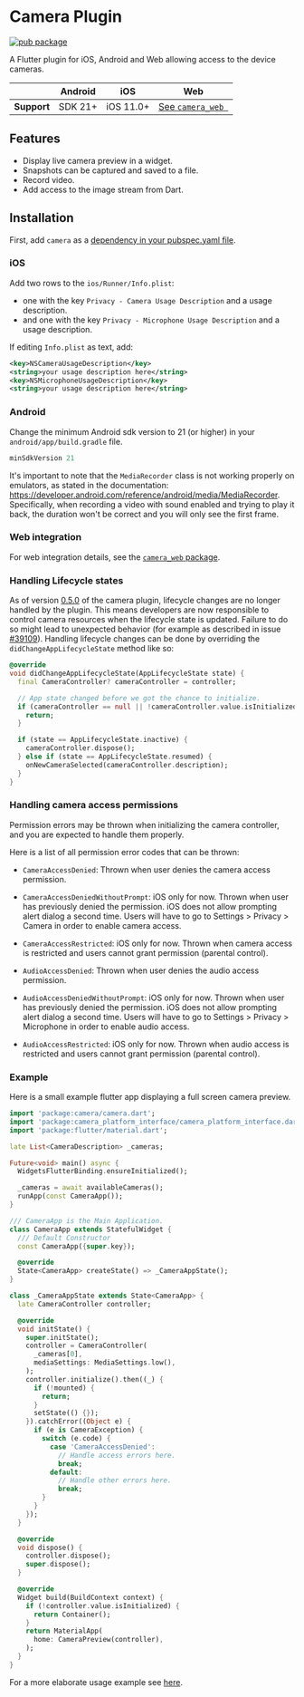 # Camera Plugin

<?code-excerpt path-base="excerpts/packages/camera_example"?>

[![pub package](https://img.shields.io/pub/v/camera.svg)](https://pub.dev/packages/camera)

A Flutter plugin for iOS, Android and Web allowing access to the device cameras.

|                | Android | iOS       | Web                    |
|----------------|---------|-----------|------------------------|
| **Support**    | SDK 21+ | iOS 11.0+ | [See `camera_web `][1] |

## Features

* Display live camera preview in a widget.
* Snapshots can be captured and saved to a file.
* Record video.
* Add access to the image stream from Dart.

## Installation

First, add `camera` as a [dependency in your pubspec.yaml file](https://flutter.dev/using-packages/).

### iOS

Add two rows to the `ios/Runner/Info.plist`:

* one with the key `Privacy - Camera Usage Description` and a usage description.
* and one with the key `Privacy - Microphone Usage Description` and a usage description.

If editing `Info.plist` as text, add:

```xml
<key>NSCameraUsageDescription</key>
<string>your usage description here</string>
<key>NSMicrophoneUsageDescription</key>
<string>your usage description here</string>
```

### Android

Change the minimum Android sdk version to 21 (or higher) in your `android/app/build.gradle` file.

```groovy
minSdkVersion 21
```

It's important to note that the `MediaRecorder` class is not working properly on emulators, as stated in the documentation: https://developer.android.com/reference/android/media/MediaRecorder. Specifically, when recording a video with sound enabled and trying to play it back, the duration won't be correct and you will only see the first frame.

### Web integration

For web integration details, see the
[`camera_web` package](https://pub.dev/packages/camera_web).

### Handling Lifecycle states

As of version [0.5.0](https://github.com/flutter/packages/blob/main/packages/camera/CHANGELOG.md#050) of the camera plugin, lifecycle changes are no longer handled by the plugin. This means developers are now responsible to control camera resources when the lifecycle state is updated. Failure to do so might lead to unexpected behavior (for example as described in issue [#39109](https://github.com/flutter/flutter/issues/39109)). Handling lifecycle changes can be done by overriding the `didChangeAppLifecycleState` method like so:

<?code-excerpt "main.dart (AppLifecycle)"?>
```dart
@override
void didChangeAppLifecycleState(AppLifecycleState state) {
  final CameraController? cameraController = controller;

  // App state changed before we got the chance to initialize.
  if (cameraController == null || !cameraController.value.isInitialized) {
    return;
  }

  if (state == AppLifecycleState.inactive) {
    cameraController.dispose();
  } else if (state == AppLifecycleState.resumed) {
    onNewCameraSelected(cameraController.description);
  }
}
```

### Handling camera access permissions

Permission errors may be thrown when initializing the camera controller, and you are expected to handle them properly.

Here is a list of all permission error codes that can be thrown:

- `CameraAccessDenied`: Thrown when user denies the camera access permission.

- `CameraAccessDeniedWithoutPrompt`: iOS only for now. Thrown when user has previously denied the permission. iOS does not allow prompting alert dialog a second time. Users will have to go to Settings > Privacy > Camera in order to enable camera access.

- `CameraAccessRestricted`: iOS only for now. Thrown when camera access is restricted and users cannot grant permission (parental control).

- `AudioAccessDenied`: Thrown when user denies the audio access permission.

- `AudioAccessDeniedWithoutPrompt`: iOS only for now. Thrown when user has previously denied the permission. iOS does not allow prompting alert dialog a second time. Users will have to go to Settings > Privacy > Microphone in order to enable audio access.

- `AudioAccessRestricted`: iOS only for now. Thrown when audio access is restricted and users cannot grant permission (parental control).

### Example

Here is a small example flutter app displaying a full screen camera preview.

<?code-excerpt "readme_full_example.dart (FullAppExample)"?>
```dart
import 'package:camera/camera.dart';
import 'package:camera_platform_interface/camera_platform_interface.dart';
import 'package:flutter/material.dart';

late List<CameraDescription> _cameras;

Future<void> main() async {
  WidgetsFlutterBinding.ensureInitialized();

  _cameras = await availableCameras();
  runApp(const CameraApp());
}

/// CameraApp is the Main Application.
class CameraApp extends StatefulWidget {
  /// Default Constructor
  const CameraApp({super.key});

  @override
  State<CameraApp> createState() => _CameraAppState();
}

class _CameraAppState extends State<CameraApp> {
  late CameraController controller;

  @override
  void initState() {
    super.initState();
    controller = CameraController(
      _cameras[0],
      mediaSettings: MediaSettings.low(),
    );
    controller.initialize().then((_) {
      if (!mounted) {
        return;
      }
      setState(() {});
    }).catchError((Object e) {
      if (e is CameraException) {
        switch (e.code) {
          case 'CameraAccessDenied':
            // Handle access errors here.
            break;
          default:
            // Handle other errors here.
            break;
        }
      }
    });
  }

  @override
  void dispose() {
    controller.dispose();
    super.dispose();
  }

  @override
  Widget build(BuildContext context) {
    if (!controller.value.isInitialized) {
      return Container();
    }
    return MaterialApp(
      home: CameraPreview(controller),
    );
  }
}
```

For a more elaborate usage example see [here](https://github.com/flutter/packages/tree/main/packages/camera/camera/example).

[1]: https://pub.dev/packages/camera_web#limitations-on-the-web-platform
